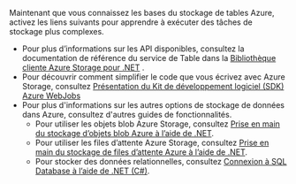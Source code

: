 Maintenant que vous connaissez les bases du stockage de tables Azure, activez les liens suivants pour apprendre à exécuter des tâches de stockage plus complexes.

* Pour plus d’informations sur les API disponibles, consultez la documentation de référence du service de Table dans la [Bibliothèque cliente Azure Storage pour .NET](https://go.microsoft.com/fwlink/?LinkID=390731) .
* Pour découvrir comment simplifier le code que vous écrivez avec Azure Storage, consultez [Présentation du Kit de développement logiciel (SDK) Azure WebJobs](https://github.com/Azure/azure-webjobs-sdk/wiki)
* Pour plus d'informations sur les autres options de stockage de données dans Azure, consultez d'autres guides de fonctionnalités.
  * Pour utiliser les objets blob Azure Storage, consultez [Prise en main du stockage d’objets blob Azure à l’aide de .NET](../articles/storage/blobs/storage-dotnet-how-to-use-blobs.md).
  * Pour utiliser les files d’attente Azure Storage, consultez [Prise en main du stockage de files d’attente Azure à l’aide de .NET](../articles/storage/queues/storage-dotnet-how-to-use-queues.md).
  * Pour stocker des données relationnelles, consultez [Connexion à SQL Database à l’aide de .NET (C#)](../articles/sql-database/sql-database-develop-dotnet-simple.md).

